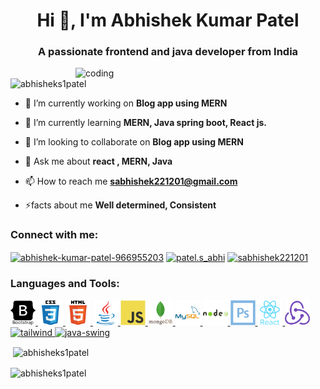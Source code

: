 
<h1 align="center">Hi 👋, I'm Abhishek Kumar Patel</h1>
<h3 align="center">A passionate frontend and java developer from India</h3>
<img align="right" alt="coding" width="400" src="https://user-images.githubusercontent.com/69011963/137184767-79a13ec7-1bb3-4341-a6da-3a149c9c159a.gif">
<p align="left"> <img src="https://komarev.com/ghpvc/?username=abhisheks1patel&label=Profile%20views&color=0e75b6&style=flat" alt="abhisheks1patel" /> </p>

- 🔭 I’m currently working on **Blog app using MERN**

- 🌱 I’m currently learning **MERN, Java spring boot, React js.**

- 👯 I’m looking to collaborate on **Blog app using MERN**

- 💬 Ask me about **react , MERN, Java**

- 📫 How to reach me **sabhishek221201@gmail.com**

- ⚡facts about me **Well determined, Consistent**

<h3 align="left">Connect with me:</h3>
<p align="left">
<a href="https://linkedin.com/in/abhishek-kumar-patel-966955203" target="blank"><img align="center" src="https://raw.githubusercontent.com/rahuldkjain/github-profile-readme-generator/master/src/images/icons/Social/linked-in-alt.svg" alt="abhishek-kumar-patel-966955203" height="30" width="40" /></a>
<a href="https://instagram.com/patel.s_abhi" target="blank"><img align="center" src="https://raw.githubusercontent.com/rahuldkjain/github-profile-readme-generator/master/src/images/icons/Social/instagram.svg" alt="patel.s_abhi" height="30" width="40" /></a>
<a href="https://www.hackerrank.com/sabhishek221201" target="blank"><img align="center" src="https://raw.githubusercontent.com/rahuldkjain/github-profile-readme-generator/master/src/images/icons/Social/hackerrank.svg" alt="sabhishek221201" height="30" width="40" /></a>
</p>

<h3 align="left">Languages and Tools:</h3>
<p align="left"> <a href="https://getbootstrap.com" target="_blank" rel="noreferrer"> <img src="https://raw.githubusercontent.com/devicons/devicon/master/icons/bootstrap/bootstrap-plain-wordmark.svg" alt="bootstrap" width="40" height="40"/> </a> <a href="https://www.w3schools.com/css/" target="_blank" rel="noreferrer"> <img src="https://raw.githubusercontent.com/devicons/devicon/master/icons/css3/css3-original-wordmark.svg" alt="css3" width="40" height="40"/> </a> <a href="https://www.w3.org/html/" target="_blank" rel="noreferrer"> <img src="https://raw.githubusercontent.com/devicons/devicon/master/icons/html5/html5-original-wordmark.svg" alt="html5" width="40" height="40"/> </a> <a href="https://www.java.com" target="_blank" rel="noreferrer"> <img src="https://raw.githubusercontent.com/devicons/devicon/master/icons/java/java-original.svg" alt="java" width="40" height="40"/> </a> <a href="https://developer.mozilla.org/en-US/docs/Web/JavaScript" target="_blank" rel="noreferrer"> <img src="https://raw.githubusercontent.com/devicons/devicon/master/icons/javascript/javascript-original.svg" alt="javascript" width="40" height="40"/> </a> <a href="https://www.mongodb.com/" target="_blank" rel="noreferrer"> <img src="https://raw.githubusercontent.com/devicons/devicon/master/icons/mongodb/mongodb-original-wordmark.svg" alt="mongodb" width="40" height="40"/> </a> <a href="https://www.mysql.com/" target="_blank" rel="noreferrer"> <img src="https://raw.githubusercontent.com/devicons/devicon/master/icons/mysql/mysql-original-wordmark.svg" alt="mysql" width="40" height="40"/> </a> <a href="https://nodejs.org" target="_blank" rel="noreferrer"> <img src="https://raw.githubusercontent.com/devicons/devicon/master/icons/nodejs/nodejs-original-wordmark.svg" alt="nodejs" width="40" height="40"/> </a> <a href="https://www.photoshop.com/en" target="_blank" rel="noreferrer"> <img src="https://raw.githubusercontent.com/devicons/devicon/master/icons/photoshop/photoshop-line.svg" alt="photoshop" width="40" height="40"/> </a> <a href="https://reactjs.org/" target="_blank" rel="noreferrer"> <img src="https://raw.githubusercontent.com/devicons/devicon/master/icons/react/react-original-wordmark.svg" alt="react" width="40" height="40"/> </a> <a href="https://redux.js.org" target="_blank" rel="noreferrer"> <img src="https://raw.githubusercontent.com/devicons/devicon/master/icons/redux/redux-original.svg" alt="redux" width="40" height="40"/> </a> <a href="https://tailwindcss.com/" target="_blank" rel="noreferrer"> <img src="https://www.vectorlogo.zone/logos/tailwindcss/tailwindcss-icon.svg" alt="tailwind" width="40" height="40"/> </a> 
 <a href="https://docs.oracle.com/javase/8/docs/technotes/guides/swing/" target="_blank" rel="noreferrer">
    <img src="https://repository-images.githubusercontent.com/326187489/2a769580-4deb-11eb-9ff5-379005d181eb" alt="java-swing" width="40" height="40"/>
  </a>
</p>

<p>&nbsp;<img align="center" src="https://github-readme-stats.vercel.app/api?username=abhisheks1patel&show_icons=true&locale=en" alt="abhisheks1patel" /></p>

<p><img align="center" src="https://github-readme-streak-stats.herokuapp.com/?user=abhisheks1patel&" alt="abhisheks1patel" /></p>
